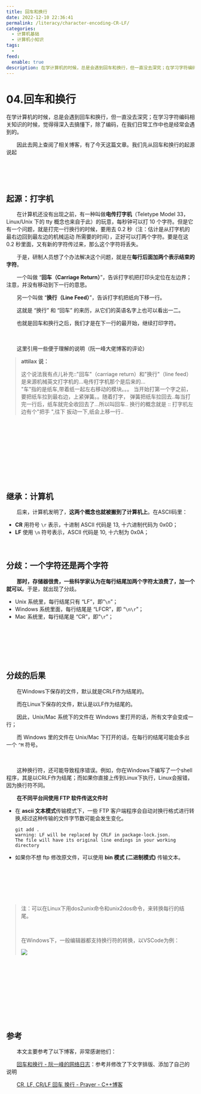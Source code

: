 ```yaml
---
title: 回车和换行
date: 2022-12-10 22:36:41
permalink: /literacy/character-encoding-CR-LF/
categories:
  - 计算机基础
  - 计算机小知识
tags:
  - 
feed:
  enable: true
description: 在学计算机的时候，总是会遇到回车和换行，但一直没去深究；在学习字符编码相关知识的时候，觉得得深入去搞懂下，除了编码，在我们日常工作中也是经常会遇到的。
---
```


# 04.回车和换行

在学计算机的时候，总是会遇到回车和换行，但一直没去深究；在学习字符编码相关知识的时候，觉得得深入去搞懂下，除了编码，在我们日常工作中也是经常会遇到的。

　　因此去网上查阅了相关博客，有了今天这篇文章。我们先从回车和换行的起源说起

<!-- more -->

　　

　　‍

## 起源：打字机

　　在计算机还没有出现之前，有一种叫做**电传打字机**（Teletype Model 33，Linux/Unix 下的 tty 概念也来自于此）的玩意，每秒钟可以打 10 个字符。但是它有一个问题，就是打完一行换行的时候，要用去 0.2 秒（注：估计是从打字机的最右边回到最左边的机械运动 所需要的时间），正好可以打两个字符。要是在这 0.2 秒里面，又有新的字符传过来，那么这个字符将丢失。

　　于是，研制人员想了个办法解决这个问题，就是在**每行后面加两个表示结束的字符**。

　　一个叫做 “**回车（Carriage Return）**”，告诉打字机把打印头定位在左边界；注意，并没有移动到下一行的意思。

　　另一个叫做 “**换行（Line Feed）**”，告诉打字机把纸向下移一行。

　　这就是 “换行” 和 “回车” 的来历，从它们的英语名字上也可以看出一二。

　　也就是回车和换行之后，我们才是在下一行的最开始，继续打印字符。

　　‍

　　这里引用一些便于理解的说明（阮一峰大佬博客的评论）

> **attilax** **说：**
>
> 这个说法我有点儿补充::"回车"（carriage return）和"换行"（line feed） 是来源机械英文打字机的...电传打字机那个是后来的...  
> "车"指的是纸车,带着纸一起左右移动的模块。。。 当开始打第一个字之前，要把纸车拉到最右边，上紧弹簧。。随着打字， 弹簧把纸车拉回去..每当打完一行后，纸车就完全收回去了...所以叫回车.. 换行的概念就是 :: 打字机左边有个"把手 ",往下 扳动一下,纸会上移一行..

　　‍

　　‍

　　‍

　　‍

　　‍

## 继承：计算机

　　后来，计算机发明了，**这两个概念也就被搬到了计算机上**。在ASCII码里：

* **CR** 用符号 `\r` 表示，十进制 ASCII 代码是 13, 十六进制代码为 0x0D；
* **LF** 使用 `\n` 符号表示，ASCII 代码是 10, 十六制为 0x0A；

　　‍

## 分歧：一个字符还是两个字符

　　**那时，存储器很贵，一些科学家认为在每行结尾加两个字符太浪费了，加一个就可以**。于是，就出现了分歧。

* Unix 系统里，每行结尾只有 “LF”，即”`\n`”；
* Windows 系统里面，每行结尾是 “LFCR”，即 “`\n\r`”；
* Mac 系统里，每行结尾是 “CR”，即”`\r`”；

　　‍

　　‍

　　‍

## 分歧的后果

　　在Windows下保存的文件，默认就是CRLF作为结尾的。

　　而在Linux下保存的文件，默认是以LF作为结尾的。

　　因此，Unix/Mac 系统下的文件在 Windows 里打开的话，所有文字会变成一行；

　　而 Windows 里的文件在 Unix/Mac 下打开的话，在每行的结尾可能会多出一个 `^M` 符号。

　　‍

　　这种换行符，还可能导致程序错误。例如，你在Windows下编写了一个shell程序，其是以CRLF作为结尾；而如果你直接上传到Linux下执行，Linux会报错，因为换行符不同。

　　**在不同平台间使用 FTP 软件传送文件时**

* 在 **ascii 文本模式**传输模式下，一些 FTP 客户端程序会自动对换行格式进行转换,经过这种传输的文件字节数可能会发生变化。

  ```shell
  git add .
  warning: LF will be replaced by CRLF in package-lock.json.
  The file will have its original line endings in your working directory
  ```
* 如果你不想 ftp 修改原文件，可以使用 **bin 模式 (二进制模式)** 传输文本。

　　‍

　　‍

　　‍

> 注：可以在Linux下用dos2unix命令和unix2dos命令，来转换每行的结尾。
>
> ‍
>
> 在Windows下，一般编辑器都支持换行符的转换，以VSCode为例：
>
> ![](https://image.peterjxl.com/blog/image-20221210221015-yuh49o9.png)

　　‍

　　‍

　　‍

　　‍

　　‍

## 参考

　　本文主要参考了以下博客，非常感谢他们：

　　[回车和换行 - 阮一峰的网络日志](https://www.ruanyifeng.com/blog/2006/04/post_213.html)：参考并修改了下文字排版、添加了自己的说明

　　[CR, LF, CR/LF 回车 换行 - Prayer - C++博客](http://www.cppblog.com/prayer/archive/2009/08/19/93854.html)

　　‍
